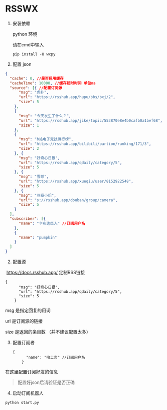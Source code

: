 # RSSWX
1. 安装依赖 

   python 环境

   

   请在cmd中输入

   ```
   pip install -U wxpy
   ```

   

2. 配置  json

```json
{
  "cache": 0, //是否启用缓存
  "cacheTime": 10000, //缓存超时时间 单位ms
  "source": [{ //配置订阅源  
      "msg": "虎扑",
      "url": "https://rsshub.app/hupu/bbs/bxj/2",
      "size": 5
    },
    {
      "msg": "今天发生了什么？",
      "url": "https://rsshub.app/jike/topic/553870e8e4b0cafb0a1bef68",
      "size": 1
    },
    {
      "msg": "b站电子竞技排行榜",
      "url": "https://rsshub.app/bilibili/partion/ranking/171/3",
      "size": 2
    }, {
      "msg": "好奇心日报",
      "url": "https://rsshub.app/qdaily/category/5",
      "size": 5
    }, {
      "msg": "雪球",
      "url": "https://rsshub.app/xueqiu/user/8152922548",
      "size": 5
    }, {
      "msg": "豆瓣小组",
      "url": "s://rsshub.app/douban/group/camera",
      "size": 5
    }
  ],
  "subscriber": [{
      "name": "卡布达巨人" //订阅用户名
    },
    {
      "name": "pumpkin"
    }
  ]
}
```

2. 配置源

​         https://docs.rsshub.app/ 定制RSS链接

```
{
      "msg": "好奇心日报",
      "url": "https://rsshub.app/qdaily/category/5",
      "size": 5
    }
```

  msg 是指定回复的用词 

 url 是订阅源的链接

size 是返回的条目数 （并不建议配置太多）

3. 配置订阅者

   ```
   {
         "name": "哈士奇" //订阅用户名 
       }
   ```

在这里配置订阅好友的信息

> 配置好json后请验证是否正确



4. 启动订阅机器人
```
python start.py
```